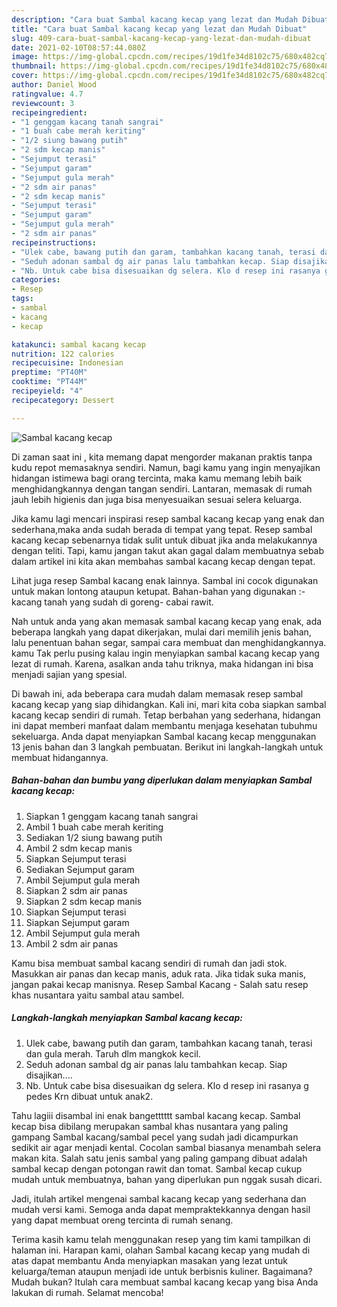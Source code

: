 ```yaml
---
description: "Cara buat Sambal kacang kecap yang lezat dan Mudah Dibuat"
title: "Cara buat Sambal kacang kecap yang lezat dan Mudah Dibuat"
slug: 409-cara-buat-sambal-kacang-kecap-yang-lezat-dan-mudah-dibuat
date: 2021-02-10T08:57:44.080Z
image: https://img-global.cpcdn.com/recipes/19d1fe34d8102c75/680x482cq70/sambal-kacang-kecap-foto-resep-utama.jpg
thumbnail: https://img-global.cpcdn.com/recipes/19d1fe34d8102c75/680x482cq70/sambal-kacang-kecap-foto-resep-utama.jpg
cover: https://img-global.cpcdn.com/recipes/19d1fe34d8102c75/680x482cq70/sambal-kacang-kecap-foto-resep-utama.jpg
author: Daniel Wood
ratingvalue: 4.7
reviewcount: 3
recipeingredient:
- "1 genggam kacang tanah sangrai"
- "1 buah cabe merah keriting"
- "1/2 siung bawang putih"
- "2 sdm kecap manis"
- "Sejumput terasi"
- "Sejumput garam"
- "Sejumput gula merah"
- "2 sdm air panas"
- "2 sdm kecap manis"
- "Sejumput terasi"
- "Sejumput garam"
- "Sejumput gula merah"
- "2 sdm air panas"
recipeinstructions:
- "Ulek cabe, bawang putih dan garam, tambahkan kacang tanah, terasi dan gula merah. Taruh dlm mangkok kecil."
- "Seduh adonan sambal dg air panas lalu tambahkan kecap. Siap disajikan...."
- "Nb. Untuk cabe bisa disesuaikan dg selera. Klo d resep ini rasanya g pedes Krn dibuat untuk anak2."
categories:
- Resep
tags:
- sambal
- kacang
- kecap

katakunci: sambal kacang kecap 
nutrition: 122 calories
recipecuisine: Indonesian
preptime: "PT40M"
cooktime: "PT44M"
recipeyield: "4"
recipecategory: Dessert

---
```



![Sambal kacang kecap](https://img-global.cpcdn.com/recipes/19d1fe34d8102c75/680x482cq70/sambal-kacang-kecap-foto-resep-utama.jpg)

Di zaman  saat ini , kita memang dapat mengorder makanan praktis tanpa kudu repot memasaknya sendiri. Namun, bagi kamu yang ingin menyajikan hidangan istimewa bagi orang tercinta, maka kamu memang lebih baik menghidangkannya dengan tangan sendiri. Lantaran, memasak di rumah jauh lebih higienis dan juga bisa menyesuaikan sesuai selera keluarga.

Jika kamu lagi mencari inspirasi resep sambal kacang kecap yang enak dan sederhana,maka anda sudah berada di tempat yang tepat. Resep sambal kacang kecap  sebenarnya tidak sulit untuk dibuat jika anda melakukannya dengan teliti. Tapi, kamu jangan takut akan gagal dalam membuatnya 
sebab dalam artikel ini kita akan membahas sambal kacang kecap dengan tepat.  

Lihat juga resep Sambal kacang enak lainnya. Sambal ini cocok digunakan untuk makan lontong ataupun ketupat. Bahan-bahan yang digunakan :- kacang tanah yang sudah di goreng- cabai rawit.

Nah untuk anda yang akan memasak sambal kacang kecap yang enak, ada beberapa langkah yang dapat dikerjakan, mulai dari memilih jenis bahan, lalu penentuan bahan segar, sampai cara membuat dan menghidangkannya. kamu Tak perlu pusing kalau ingin menyiapkan sambal kacang kecap yang lezat di rumah. Karena, asalkan anda  tahu triknya, maka hidangan ini bisa menjadi sajian yang spesial.

Di bawah ini, ada beberapa cara mudah dalam memasak resep sambal kacang kecap yang siap dihidangkan. Kali ini, mari kita coba siapkan sambal kacang kecap sendiri di rumah. Tetap berbahan yang sederhana, hidangan ini dapat memberi manfaat dalam membantu menjaga kesehatan tubuhmu sekeluarga. Anda dapat menyiapkan Sambal kacang kecap menggunakan 13 jenis bahan dan 3 langkah pembuatan. Berikut ini langkah-langkah untuk membuat hidangannya.

<!--inarticleads1-->

##### Bahan-bahan dan bumbu yang diperlukan dalam menyiapkan Sambal kacang kecap:

1. Siapkan 1 genggam kacang tanah sangrai
1. Ambil 1 buah cabe merah keriting
1. Sediakan 1/2 siung bawang putih
1. Ambil 2 sdm kecap manis
1. Siapkan Sejumput terasi
1. Sediakan Sejumput garam
1. Ambil Sejumput gula merah
1. Siapkan 2 sdm air panas
1. Siapkan 2 sdm kecap manis
1. Siapkan Sejumput terasi
1. Siapkan Sejumput garam
1. Ambil Sejumput gula merah
1. Ambil 2 sdm air panas


Kamu bisa membuat sambal kacang sendiri di rumah dan jadi stok. Masukkan air panas dan kecap manis, aduk rata. Jika tidak suka manis, jangan pakai kecap manisnya. Resep Sambal Kacang - Salah satu resep khas nusantara yaitu sambal atau sambel. 

<!--inarticleads2-->

##### Langkah-langkah menyiapkan Sambal kacang kecap:

1. Ulek cabe, bawang putih dan garam, tambahkan kacang tanah, terasi dan gula merah. Taruh dlm mangkok kecil.
1. Seduh adonan sambal dg air panas lalu tambahkan kecap. Siap disajikan....
1. Nb. Untuk cabe bisa disesuaikan dg selera. Klo d resep ini rasanya g pedes Krn dibuat untuk anak2.


Tahu lagiii disambal ini enak bangetttttt sambal kacang kecap. Sambal kecap bisa dibilang merupakan sambal khas nusantara yang paling gampang Sambal kacang/sambal pecel yang sudah jadi dicampurkan sedikit air agar menjadi kental. Cocolan sambal biasanya menambah selera makan kita. Salah satu jenis sambal yang paling gampang dibuat adalah sambal kecap dengan potongan rawit dan tomat. Sambal kecap cukup mudah untuk membuatnya, bahan yang diperlukan pun nggak susah dicari. 

Jadi, itulah artikel mengenai  sambal kacang kecap  yang sederhana dan mudah versi kami. Semoga anda dapat mempraktekkannya dengan hasil yang dapat membuat oreng tercinta di rumah senang. 

Terima kasih kamu telah menggunakan resep yang tim kami tampilkan di halaman ini. Harapan kami, olahan  Sambal kacang kecap yang mudah di atas dapat membantu Anda menyiapkan masakan yang lezat untuk keluarga/teman ataupun menjadi ide untuk berbisnis kuliner. Bagaimana? Mudah bukan? Itulah cara membuat sambal kacang kecap yang bisa Anda lakukan di rumah. Selamat mencoba!

